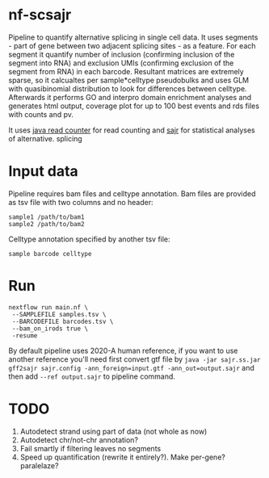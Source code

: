 # nf-scsajr

Pipeline to quantify alternative splicing in single cell data. It uses segments - part of gene between two adjacent splicing sites - as a feature. For each segment it quantify number of inclusion (confirming inclusion of the segment into RNA) and exclusion UMIs (confirming exclusion of the segment from RNA) in each barcode. Resultant matrices are extremely sparse, so it calcualtes per sample*celltype pseudobulks and uses GLM with quasibinomial distribution to look for differences between celltype. Afterwards it performs GO and interpro domain enrichment analyses and generates html output, coverage plot for up to 100 best events and rds files with counts and pv.


It uses [java read counter](https://github.com/iaaka/sajr-java-sc) for read counting and [sajr](https://github.com/iaaka/sajr) for statistical analyses of alternative. splicing


# Input data
Pipeline requires bam files and celltype annotation. Bam files are provided as tsv file with two columns and no header:
```
sample1 /path/to/bam1
sample2 /path/to/bam2
```
Celltype annotation specified by another tsv file:
```
sample barcode celltype
```

# Run
```
nextflow run main.nf \
 --SAMPLEFILE samples.tsv \
 --BARCODEFILE barcodes.tsv \
 --bam_on_irods true \
 -resume
```
By default pipeline uses 2020-A human reference, if you want to use another reference you'll need first convert gtf file by `java -jar sajr.ss.jar gff2sajr sajr.config -ann_foreign=input.gtf -ann_out=output.sajr` and then add `--ref output.sajr` to pipeline command.

# TODO
1. Autodetect strand using part of data (not whole as now)
2. Autodetect chr/not-chr annotation?
3. Fail smartly if filtering leaves no segments
4. Speed up quantification (rewrite it entirely?). Make per-gene? paralelaze?